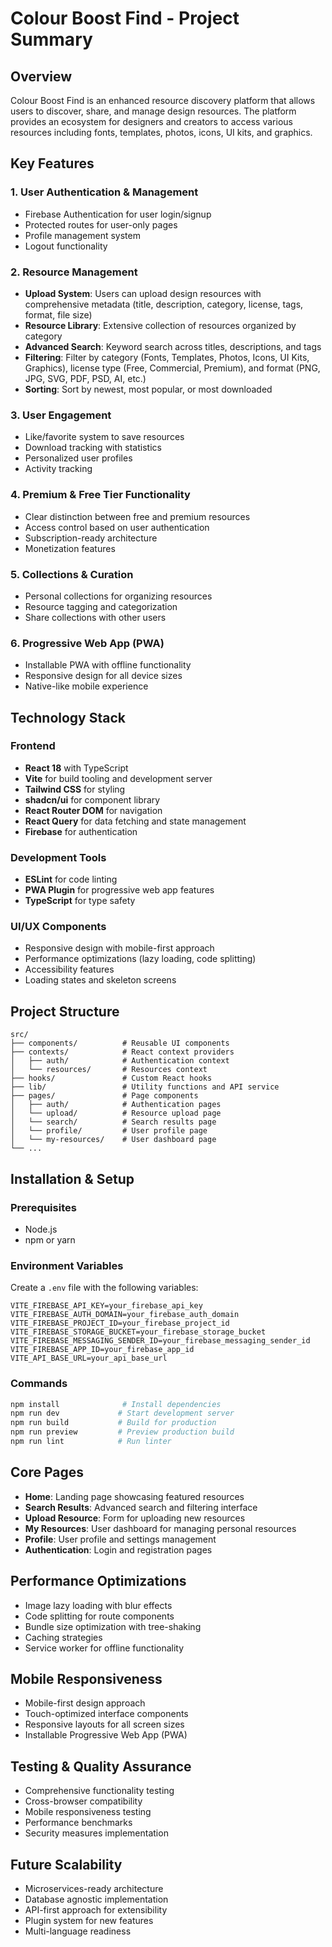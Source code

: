 # Colour Boost Find - Project Summary

## Overview
Colour Boost Find is an enhanced resource discovery platform that allows users to discover, share, and manage design resources. The platform provides an ecosystem for designers and creators to access various resources including fonts, templates, photos, icons, UI kits, and graphics.

## Key Features

### 1. User Authentication & Management
- Firebase Authentication for user login/signup
- Protected routes for user-only pages
- Profile management system
- Logout functionality

### 2. Resource Management
- **Upload System**: Users can upload design resources with comprehensive metadata (title, description, category, license, tags, format, file size)
- **Resource Library**: Extensive collection of resources organized by category
- **Advanced Search**: Keyword search across titles, descriptions, and tags
- **Filtering**: Filter by category (Fonts, Templates, Photos, Icons, UI Kits, Graphics), license type (Free, Commercial, Premium), and format (PNG, JPG, SVG, PDF, PSD, AI, etc.)
- **Sorting**: Sort by newest, most popular, or most downloaded

### 3. User Engagement
- Like/favorite system to save resources
- Download tracking with statistics
- Personalized user profiles
- Activity tracking

### 4. Premium & Free Tier Functionality
- Clear distinction between free and premium resources
- Access control based on user authentication
- Subscription-ready architecture
- Monetization features

### 5. Collections & Curation
- Personal collections for organizing resources
- Resource tagging and categorization
- Share collections with other users

### 6. Progressive Web App (PWA)
- Installable PWA with offline functionality
- Responsive design for all device sizes
- Native-like mobile experience

## Technology Stack

### Frontend
- **React 18** with TypeScript
- **Vite** for build tooling and development server
- **Tailwind CSS** for styling
- **shadcn/ui** for component library
- **React Router DOM** for navigation
- **React Query** for data fetching and state management
- **Firebase** for authentication

### Development Tools
- **ESLint** for code linting
- **PWA Plugin** for progressive web app features
- **TypeScript** for type safety

### UI/UX Components
- Responsive design with mobile-first approach
- Performance optimizations (lazy loading, code splitting)
- Accessibility features
- Loading states and skeleton screens

## Project Structure
```
src/
├── components/          # Reusable UI components
├── contexts/            # React context providers
│   ├── auth/            # Authentication context
│   └── resources/       # Resources context
├── hooks/               # Custom React hooks
├── lib/                 # Utility functions and API service
├── pages/               # Page components
│   ├── auth/            # Authentication pages
│   └── upload/          # Resource upload page
│   └── search/          # Search results page
│   └── profile/         # User profile page
│   └── my-resources/    # User dashboard page
└── ...
```

## Installation & Setup

### Prerequisites
- Node.js
- npm or yarn

### Environment Variables
Create a `.env` file with the following variables:
```
VITE_FIREBASE_API_KEY=your_firebase_api_key
VITE_FIREBASE_AUTH_DOMAIN=your_firebase_auth_domain
VITE_FIREBASE_PROJECT_ID=your_firebase_project_id
VITE_FIREBASE_STORAGE_BUCKET=your_firebase_storage_bucket
VITE_FIREBASE_MESSAGING_SENDER_ID=your_firebase_messaging_sender_id
VITE_FIREBASE_APP_ID=your_firebase_app_id
VITE_API_BASE_URL=your_api_base_url
```

### Commands
```bash
npm install              # Install dependencies
npm run dev             # Start development server
npm run build           # Build for production
npm run preview         # Preview production build
npm run lint            # Run linter
```

## Core Pages
- **Home**: Landing page showcasing featured resources
- **Search Results**: Advanced search and filtering interface
- **Upload Resource**: Form for uploading new resources
- **My Resources**: User dashboard for managing personal resources
- **Profile**: User profile and settings management
- **Authentication**: Login and registration pages

## Performance Optimizations
- Image lazy loading with blur effects
- Code splitting for route components
- Bundle size optimization with tree-shaking
- Caching strategies
- Service worker for offline functionality

## Mobile Responsiveness
- Mobile-first design approach
- Touch-optimized interface components
- Responsive layouts for all screen sizes
- Installable Progressive Web App (PWA)

## Testing & Quality Assurance
- Comprehensive functionality testing
- Cross-browser compatibility
- Mobile responsiveness testing
- Performance benchmarks
- Security measures implementation

## Future Scalability
- Microservices-ready architecture
- Database agnostic implementation
- API-first approach for extensibility
- Plugin system for new features
- Multi-language readiness